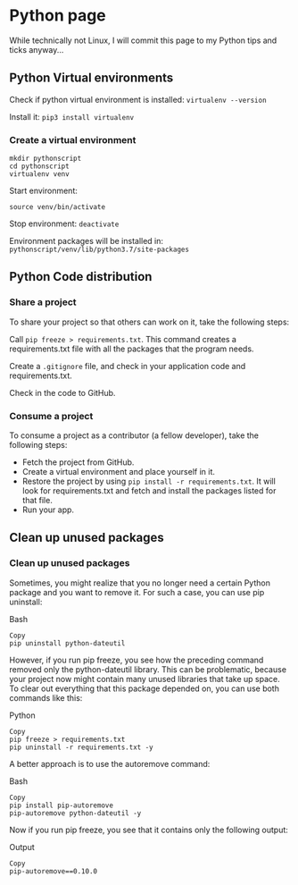 # Python page

While technically not Linux, I will commit this page to my Python tips and ticks anyway...

## Python Virtual environments

Check if python virtual environment is installed: ``virtualenv --version``

Install it: ``pip3 install virtualenv``

### Create a virtual environment

```
mkdir pythonscript
cd pythonscript
virtualenv venv
```

Start environment: 

```
source venv/bin/activate
```

Stop environment: `deactivate`

Environment packages will be installed in: ``pythonscript/venv/lib/python3.7/site-packages``

## Python Code distribution

### Share a project

To share your project so that others can work on it, take the following steps:

Call ``pip freeze > requirements.txt``. This command creates a requirements.txt file with all the packages that the program needs.

Create a ``.gitignore`` file, and check in your application code and requirements.txt.

Check in the code to GitHub.

### Consume a project

To consume a project as a contributor (a fellow developer), take the following steps:

- Fetch the project from GitHub.
- Create a virtual environment and place yourself in it.
- Restore the project by using ``pip install -r requirements.txt``. It will look for requirements.txt and fetch and install the packages listed for that file.
- Run your app.

## Clean up unused packages

### Clean up unused packages

Sometimes, you might realize that you no longer need a certain Python package and you want to remove it. For such a case, you can use pip uninstall:

Bash

```
Copy
pip uninstall python-dateutil
```

However, if you run pip freeze, you see how the preceding command removed only the python-dateutil library. This can be problematic, because your project now might contain many unused libraries that take up space. To clear out everything that this package depended on, you can use both commands like this:

Python

``` 
Copy
pip freeze > requirements.txt
pip uninstall -r requirements.txt -y
```

A better approach is to use the autoremove command:

Bash

```
Copy
pip install pip-autoremove
pip-autoremove python-dateutil -y
```

Now if you run pip freeze, you see that it contains only the following output:

Output

```
Copy
pip-autoremove==0.10.0
```
